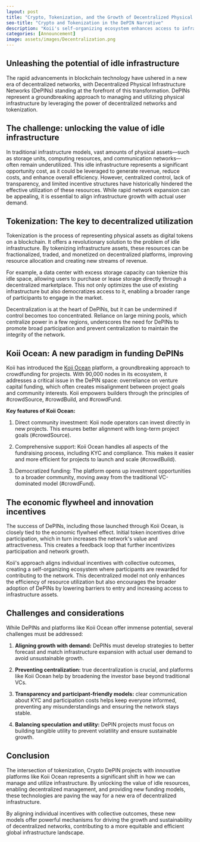 ```yaml
---
layout: post
title: "Crypto, Tokenization, and the Growth of Decentralized Physical Infrastructure Networks (DePINs)"
seo-title: "Crypto and Tokenization in the DePIN Narrative"
description: "Koii's self-organizing ecosystem enhances access to infrastructure assets through a decentralized model, bringing crypto and tokenization into the DePIN narrative"
categories: [Announcement]
image: assets/images/Decentralization.png
---
```


## **Unleashing the potential of idle infrastructure**

The rapid advancements in blockchain technology have ushered in a new era of decentralized networks, with Decentralized Physical Infrastructure Networks (DePINs) standing at the forefront of this transformation. DePINs represent a groundbreaking approach to managing and utilizing physical infrastructure by leveraging the power of decentralized networks and tokenization.

## **The challenge: unlocking the value of idle infrastructure**

In traditional infrastructure models, vast amounts of physical assets—such as storage units, computing resources, and communication networks—often remain underutilized. This idle infrastructure represents a significant opportunity cost, as it could be leveraged to generate revenue, reduce costs, and enhance overall efficiency. However, centralized control, lack of transparency, and limited incentive structures have historically hindered the effective utilization of these resources. While rapid network expansion can be appealing, it is essential to align infrastructure growth with actual user demand.

## **Tokenization: The key to decentralized utilization**

Tokenization is the process of representing physical assets as digital tokens on a blockchain. It offers a revolutionary solution to the problem of idle infrastructure. By tokenizing infrastructure assets, these resources can be fractionalized, traded, and monetized on decentralized platforms, improving resource allocation and creating new streams of revenue.

For example, a data center with excess storage capacity can tokenize this idle space, allowing users to purchase or lease storage directly through a decentralized marketplace. This not only optimizes the use of existing infrastructure but also democratizes access to it, enabling a broader range of participants to engage in the market.

Decentralization is at the heart of DePINs, but it can be undermined if control becomes too concentrated. Reliance on large mining pools, which centralize power in a few regions, underscores the need for DePINs to promote broad participation and prevent centralization to maintain the integrity of the network.

## **Koii Ocean: A new paradigm in funding DePINs**

Koii has introduced the [Koii Ocean](https://www.koii.network/ocean) platform, a groundbreaking approach to crowdfunding for projects. With 90,000 nodes in its ecosystem, it addresses a critical issue in the DePIN space: overreliance on venture capital funding, which often creates misalignment between project goals and community interests. Koii empowers builders through the principles of #crowdSource, #crowdBuild, and #crowdFund.

**Key features of Koii Ocean:**

1. Direct community investment: Koii node operators can invest directly in new projects. This ensures better alignment with long-term project goals (#crowdSource).

2. Comprehensive support: Koii Ocean handles all aspects of the fundraising process, including KYC and compliance. This makes it easier and more efficient for projects to launch and scale (#crowdBuild).

3. Democratized funding: The platform opens up investment opportunities to a broader community, moving away from the traditional VC-dominated model (#crowdFund).

## **The economic flywheel and innovation incentives**

The success of DePINs, including those launched through Koii Ocean, is closely tied to the economic flywheel effect. Initial token incentives drive participation, which in turn increases the network's value and attractiveness. This creates a feedback loop that further incentivizes participation and network growth.

Koii's approach aligns individual incentives with collective outcomes, creating a self-organizing ecosystem where participants are rewarded for contributing to the network. This decentralized model not only enhances the efficiency of resource utilization but also encourages the broader adoption of DePINs by lowering barriers to entry and increasing access to infrastructure assets.

## **Challenges and considerations**

While DePINs and platforms like Koii Ocean offer immense potential, several challenges must be addressed:

1. **Aligning growth with demand:** DePINs must develop strategies to better forecast and match infrastructure expansion with actual user demand to avoid unsustainable growth.

2. **Preventing centralization:** true decentralization is crucial, and platforms like Koii Ocean help by broadening the investor base beyond traditional VCs.

3. **Transparency and participant-friendly models:** clear communication about KYC and participation costs helps keep everyone informed, preventing any misunderstandings and ensuring the network stays stable.

4. **Balancing speculation and utility:** DePIN projects must focus on building tangible utility to prevent volatility and ensure sustainable growth.

## **Conclusion**

The intersection of tokenization, Crypto DePIN projects with innovative platforms like Koii Ocean represents a significant shift in how we can manage and utilize infrastructure. By unlocking the value of idle resources, enabling decentralized management, and providing new funding models, these technologies are paving the way for a new era of decentralized infrastructure.

By aligning individual incentives with collective outcomes, these new models offer powerful mechanisms for driving the growth and sustainability of decentralized networks, contributing to a more equitable and efficient global infrastructure landscape.
